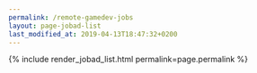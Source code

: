 ```yaml
---
permalink: /remote-gamedev-jobs
layout: page-jobad-list
last_modified_at: 2019-04-13T18:47:32+0200
---
```

{% include render_jobad_list.html permalink=page.permalink %}
